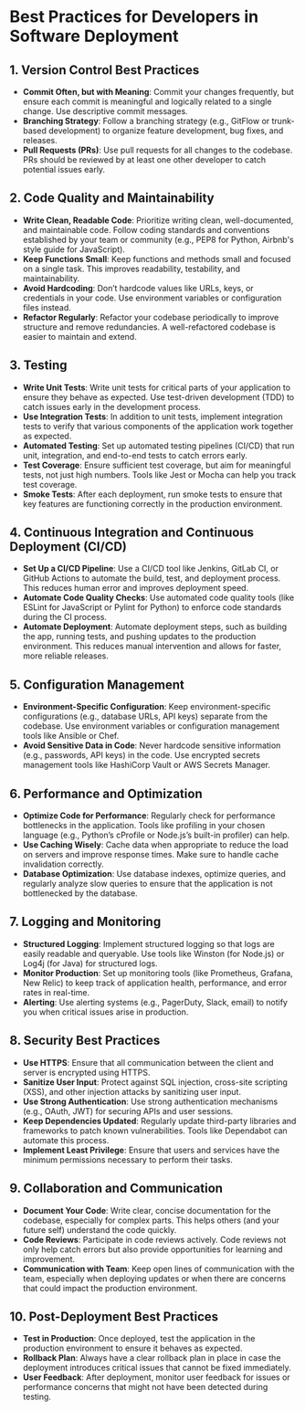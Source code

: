 # Best Practices for Developers in Software Deployment

## 1. Version Control Best Practices
- **Commit Often, but with Meaning**: Commit your changes frequently, but ensure each commit is meaningful and logically related to a single change. Use descriptive commit messages.
- **Branching Strategy**: Follow a branching strategy (e.g., GitFlow or trunk-based development) to organize feature development, bug fixes, and releases.
- **Pull Requests (PRs)**: Use pull requests for all changes to the codebase. PRs should be reviewed by at least one other developer to catch potential issues early.

## 2. Code Quality and Maintainability
- **Write Clean, Readable Code**: Prioritize writing clean, well-documented, and maintainable code. Follow coding standards and conventions established by your team or community (e.g., PEP8 for Python, Airbnb's style guide for JavaScript).
- **Keep Functions Small**: Keep functions and methods small and focused on a single task. This improves readability, testability, and maintainability.
- **Avoid Hardcoding**: Don’t hardcode values like URLs, keys, or credentials in your code. Use environment variables or configuration files instead.
- **Refactor Regularly**: Refactor your codebase periodically to improve structure and remove redundancies. A well-refactored codebase is easier to maintain and extend.

## 3. Testing
- **Write Unit Tests**: Write unit tests for critical parts of your application to ensure they behave as expected. Use test-driven development (TDD) to catch issues early in the development process.
- **Use Integration Tests**: In addition to unit tests, implement integration tests to verify that various components of the application work together as expected.
- **Automated Testing**: Set up automated testing pipelines (CI/CD) that run unit, integration, and end-to-end tests to catch errors early.
- **Test Coverage**: Ensure sufficient test coverage, but aim for meaningful tests, not just high numbers. Tools like Jest or Mocha can help you track test coverage.
- **Smoke Tests**: After each deployment, run smoke tests to ensure that key features are functioning correctly in the production environment.

## 4. Continuous Integration and Continuous Deployment (CI/CD)
- **Set Up a CI/CD Pipeline**: Use a CI/CD tool like Jenkins, GitLab CI, or GitHub Actions to automate the build, test, and deployment process. This reduces human error and improves deployment speed.
- **Automate Code Quality Checks**: Use automated code quality tools (like ESLint for JavaScript or Pylint for Python) to enforce code standards during the CI process.
- **Automate Deployment**: Automate deployment steps, such as building the app, running tests, and pushing updates to the production environment. This reduces manual intervention and allows for faster, more reliable releases.

## 5. Configuration Management
- **Environment-Specific Configuration**: Keep environment-specific configurations (e.g., database URLs, API keys) separate from the codebase. Use environment variables or configuration management tools like Ansible or Chef.
- **Avoid Sensitive Data in Code**: Never hardcode sensitive information (e.g., passwords, API keys) in the code. Use encrypted secrets management tools like HashiCorp Vault or AWS Secrets Manager.

## 6. Performance and Optimization
- **Optimize Code for Performance**: Regularly check for performance bottlenecks in the application. Tools like profiling in your chosen language (e.g., Python’s cProfile or Node.js’s built-in profiler) can help.
- **Use Caching Wisely**: Cache data when appropriate to reduce the load on servers and improve response times. Make sure to handle cache invalidation correctly.
- **Database Optimization**: Use database indexes, optimize queries, and regularly analyze slow queries to ensure that the application is not bottlenecked by the database.

## 7. Logging and Monitoring
- **Structured Logging**: Implement structured logging so that logs are easily readable and queryable. Use tools like Winston (for Node.js) or Log4j (for Java) for structured logs.
- **Monitor Production**: Set up monitoring tools (like Prometheus, Grafana, New Relic) to keep track of application health, performance, and error rates in real-time.
- **Alerting**: Use alerting systems (e.g., PagerDuty, Slack, email) to notify you when critical issues arise in production.

## 8. Security Best Practices
- **Use HTTPS**: Ensure that all communication between the client and server is encrypted using HTTPS.
- **Sanitize User Input**: Protect against SQL injection, cross-site scripting (XSS), and other injection attacks by sanitizing user input.
- **Use Strong Authentication**: Use strong authentication mechanisms (e.g., OAuth, JWT) for securing APIs and user sessions.
- **Keep Dependencies Updated**: Regularly update third-party libraries and frameworks to patch known vulnerabilities. Tools like Dependabot can automate this process.
- **Implement Least Privilege**: Ensure that users and services have the minimum permissions necessary to perform their tasks.

## 9. Collaboration and Communication
- **Document Your Code**: Write clear, concise documentation for the codebase, especially for complex parts. This helps others (and your future self) understand the code quickly.
- **Code Reviews**: Participate in code reviews actively. Code reviews not only help catch errors but also provide opportunities for learning and improvement.
- **Communication with Team**: Keep open lines of communication with the team, especially when deploying updates or when there are concerns that could impact the production environment.

## 10. Post-Deployment Best Practices
- **Test in Production**: Once deployed, test the application in the production environment to ensure it behaves as expected.
- **Rollback Plan**: Always have a clear rollback plan in place in case the deployment introduces critical issues that cannot be fixed immediately.
- **User Feedback**: After deployment, monitor user feedback for issues or performance concerns that might not have been detected during testing.
